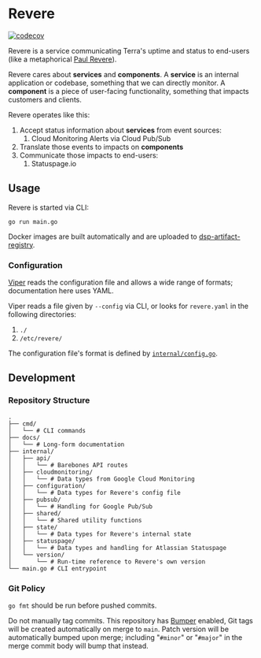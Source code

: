 # Revere

[![codecov](https://codecov.io/gh/broadinstitute/revere/branch/main/graph/badge.svg?token=RLKHCZDWat)](https://codecov.io/gh/broadinstitute/revere)

Revere is a service communicating Terra's uptime and status to end-users
(like a metaphorical [Paul Revere](https://en.wikipedia.org/wiki/Paul_Revere%27s_Midnight_Ride)).

Revere cares about **services** and **components**. A **service** is an internal application or codebase, something that we can directly monitor. A **component** is a piece of user-facing functionality, something that impacts customers and clients.

Revere operates like this:
1. Accept status information about **services** from event sources:
   1. Cloud Monitoring Alerts via Cloud Pub/Sub
2. Translate those events to impacts on **components**
3. Communicate those impacts to end-users:
   1.  Statuspage.io
    
## Usage

Revere is started via CLI:

```shell
go run main.go
```

Docker images are built automatically and are uploaded to [dsp-artifact-registry](https://console.cloud.google.com/artifacts/docker/dsp-artifact-registry/us-central1/revere).

### Configuration

[Viper](https://github.com/spf13/viper) reads the configuration file and allows a wide range of formats; documentation here uses YAML.

Viper reads a file given by `--config` via CLI, or looks for `revere.yaml` in the following directories:
1. `./`
2. `/etc/revere/`

The configuration file's format is defined by [`internal/config.go`](https://github.com/broadinstitute/revere/tree/main/internal/configuration/config.go).


## Development

### Repository Structure

```
.
├── cmd/
│   └── # CLI commands
├── docs/
│   └── # Long-form documentation
├── internal/
│   ├── api/
│   │   └── # Barebones API routes
│   ├── cloudmonitoring/
│   │   └── # Data types from Google Cloud Monitoring
│   ├── configuration/
│   │   └── # Data types for Revere's config file
│   ├── pubsub/
│   │   └── # Handling for Google Pub/Sub
│   ├── shared/
│   │   └── # Shared utility functions
│   ├── state/
│   │   └── # Data types for Revere's internal state
│   ├── statuspage/
│   │   └── # Data types and handling for Atlassian Statuspage
│   └── version/
│       └── # Run-time reference to Revere's own version
└── main.go # CLI entrypoint
```

### Git Policy

`go fmt` should be run before pushed commits.

Do not manually tag commits. This repository has [Bumper](https://github.com/DataBiosphere/github-actions/tree/master/actions/bumper) enabled, Git tags will be created automatically on merge to `main`. 
Patch version will be automatically bumped upon merge; including "`#minor`" or "`#major`" in the merge commit body will bump that instead.
